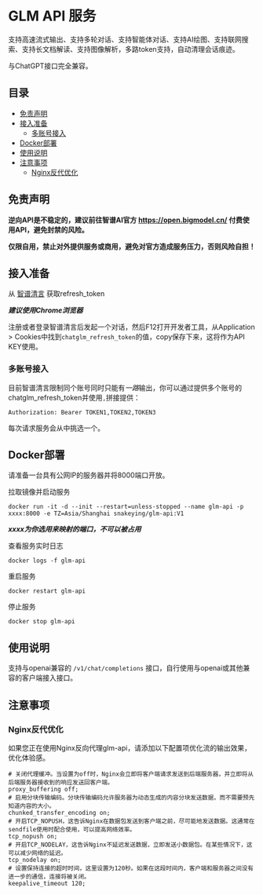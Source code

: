 # GLM API 服务

支持高速流式输出、支持多轮对话、支持智能体对话、支持AI绘图、支持联网搜索、支持长文档解读、支持图像解析，多路token支持，自动清理会话痕迹。

与ChatGPT接口完全兼容。


## 目录

* [免责声明](#免责声明)
* [接入准备](#接入准备)
  * [多账号接入](#多账号接入)
* [Docker部署](#Docker部署)
* [使用说明](#使用说明)
* [注意事项](#注意事项)
  * [Nginx反代优化](#Nginx反代优化)
  
## 免责声明

**逆向API是不稳定的，建议前往智谱AI官方 https://open.bigmodel.cn/ 付费使用API，避免封禁的风险。**

**仅限自用，禁止对外提供服务或商用，避免对官方造成服务压力，否则风险自担！**

## 接入准备

从 [智谱清言](https://chatglm.cn/) 获取refresh_token

***建议使用Chrome浏览器***

注册或者登录智谱清言后发起一个对话，然后F12打开开发者工具，从Application > Cookies中找到`chatglm_refresh_token`的值，copy保存下来，这将作为API KEY使用。

### 多账号接入

目前智谱清言限制同个账号同时只能有*一路*输出，你可以通过提供多个账号的chatglm_refresh_token并使用`,`拼接提供：

`Authorization: Bearer TOKEN1,TOKEN2,TOKEN3`

每次请求服务会从中挑选一个。

## Docker部署

请准备一台具有公网IP的服务器并将8000端口开放。

拉取镜像并启动服务

```shell
docker run -it -d --init --restart=unless-stopped --name glm-api -p xxxx:8000 -e TZ=Asia/Shanghai snakeying/glm-api:V1
```
***xxxx为你选用来映射的端口，不可以被占用***


查看服务实时日志

```shell
docker logs -f glm-api
```

重启服务

```shell
docker restart glm-api
```

停止服务

```shell
docker stop glm-api
```

## 使用说明

支持与openai兼容的 `/v1/chat/completions` 接口，自行使用与openai或其他兼容的客户端接入接口。

## 注意事项

### Nginx反代优化

如果您正在使用Nginx反向代理glm-api，请添加以下配置项优化流的输出效果，优化体验感。

```nginx
# 关闭代理缓冲。当设置为off时，Nginx会立即将客户端请求发送到后端服务器，并立即将从后端服务器接收到的响应发送回客户端。
proxy_buffering off;
# 启用分块传输编码。分块传输编码允许服务器为动态生成的内容分块发送数据，而不需要预先知道内容的大小。
chunked_transfer_encoding on;
# 开启TCP_NOPUSH，这告诉Nginx在数据包发送到客户端之前，尽可能地发送数据。这通常在sendfile使用时配合使用，可以提高网络效率。
tcp_nopush on;
# 开启TCP_NODELAY，这告诉Nginx不延迟发送数据，立即发送小数据包。在某些情况下，这可以减少网络的延迟。
tcp_nodelay on;
# 设置保持连接的超时时间，这里设置为120秒。如果在这段时间内，客户端和服务器之间没有进一步的通信，连接将被关闭。
keepalive_timeout 120;
```

